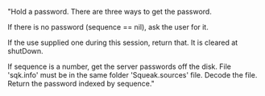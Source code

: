 "Hold a password.  There are three ways to get the password.

If there is no password (sequence == nil), ask the user for it.

If the use supplied one during this session, return that.  It is cleared at shutDown.

If sequence is a number, get the server passwords off the disk.  File 'sqk.info' must be in the same folder 'Squeak.sources' file.  Decode the file.  Return the password indexed by sequence."
